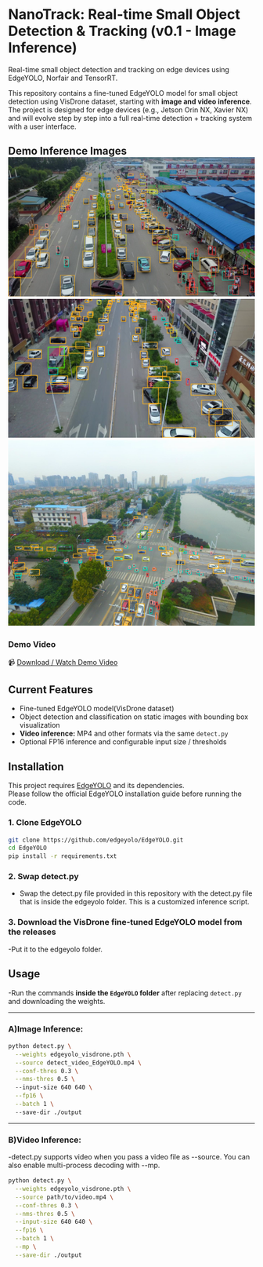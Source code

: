 # NanoTrack: Real-time Small Object Detection & Tracking (v0.1 - Image Inference)

Real-time small object detection and tracking on edge devices using EdgeYOLO, Norfair and TensorRT.

This repository contains a fine-tuned EdgeYOLO model for small object detection using VisDrone dataset, starting with **image and video inference**.  
The project is designed for edge devices (e.g., Jetson Orin NX, Xavier NX) and will evolve step by step into a full real-time detection + tracking system with a user interface.
## Demo Inference Images ![Inference 1](example_inferences/edgeYOLO_gh_example.png) ![Inference 2](example_inferences/edgeYOLO_gh_example_1.png) ![Inference 3](example_inferences/edgeYOLO_gh_example2.png)
### Demo Video
📹 [Download / Watch Demo Video](example_inferences/output_video.mp4)


## Current Features
- Fine-tuned EdgeYOLO model(VisDrone dataset)
- Object detection and classification on static images with bounding box visualization
- **Video inference:** MP4 and other formats via the same `detect.py`
- Optional FP16 inference and configurable input size / thresholds
## Installation

This project requires [EdgeYOLO](https://github.com/edgeyolo/EdgeYOLO) and its dependencies.  
Please follow the official EdgeYOLO installation guide before running the code.

### 1. Clone EdgeYOLO
```bash
git clone https://github.com/edgeyolo/EdgeYOLO.git
cd EdgeYOLO
pip install -r requirements.txt
```
### 2. Swap detect.py
- Swap the detect.py file provided in this repository with the detect.py file that is inside the edgeyolo folder. This is a customized inference script. 

### 3. Download the VisDrone fine-tuned EdgeYOLO model from the releases
-Put it to the edgeyolo folder.

## Usage
-Run the commands **inside the `EdgeYOLO` folder** after replacing `detect.py` and downloading the weights.

---

### A)Image Inference:
```bash
python detect.py \
  --weights edgeyolo_visdrone.pth \
  --source detect_video_EdgeYOLO.mp4 \
  --conf-thres 0.3 \
  --nms-thres 0.5 \ 
  --input-size 640 640 \
  --fp16 \
  --batch 1 \ 
  --save-dir ./output 
```
---


### B)Video Inference:

-detect.py supports video when you pass a video file as --source. You can also enable multi-process decoding with --mp.
```bash
python detect.py \
  --weights edgeyolo_visdrone.pth \
  --source path/to/video.mp4 \
  --conf-thres 0.3 \
  --nms-thres 0.5 \
  --input-size 640 640 \
  --fp16 \
  --batch 1 \
  --mp \
  --save-dir ./output

```
